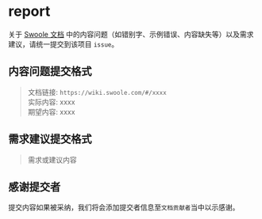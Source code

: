 # report

关于 [Swoole 文档](//wiki.swoole.com) 中的内容问题（如错别字、示例错误、内容缺失等）以及需求建议，请统一提交到该项目 `issue`。

## 内容问题提交格式

> 文档链接: `https://wiki.swoole.com/#/xxxx`  
> 实际内容: xxxx  
> 期望内容: xxxx

## 需求建议提交格式

> 需求或建议内容

## 感谢提交者

提交内容如果被采纳，我们将会添加提交者信息至`文档贡献者`当中以示感谢。
